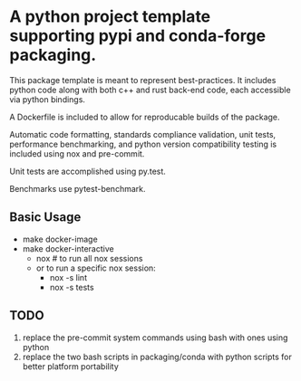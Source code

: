# A python project template supporting pypi and conda-forge packaging.

This package template is meant to represent best-practices. It
includes python code along with both c++ and rust back-end code,
each accessible via python bindings.

A Dockerfile is included to allow for reproducable builds of the package.

Automatic code formatting, standards compliance validation, unit tests,
 performance benchmarking, and python version compatibility testing
is included using nox and pre-commit.

Unit tests are accomplished using py.test.

Benchmarks use pytest-benchmark.

##  Basic Usage

  * make docker-image
  * make docker-interactive
    * nox # to run all nox sessions
    * or to run a specific nox session:
      * nox -s lint
      * nox -s tests

## TODO

  1) replace the pre-commit system commands using bash with ones using python
  2) replace the two bash scripts in packaging/conda with python scripts for better platform portability
